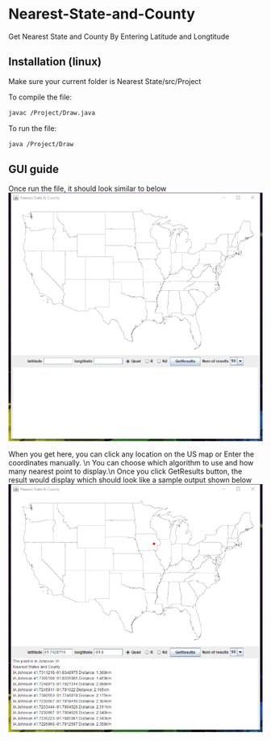 # Nearest-State-and-County
Get Nearest State and County By Entering Latitude and Longtitude

## Installation (linux)
Make sure your current folder is Nearest State/src/Project

To compile the file:
```bash
javac /Project/Draw.java
```
To run the file:
```bash
java /Project/Draw
```
## GUI guide
Once run the file, it should look similar to below
![GUI](https://raw.githubusercontent.com/HaotianCheng/Nearest-State-and-County/master/SampleGUI1.png)

When you get here, you can click any location on the US map or Enter the coordinates manually. \n
You can choose which algorithm to use and how many nearest point to display.\n
Once you click GetResults button, the result would display which should look like a sample output shown below
![GUI](https://raw.githubusercontent.com/HaotianCheng/Nearest-State-and-County/master/SampleGUI2.png)
